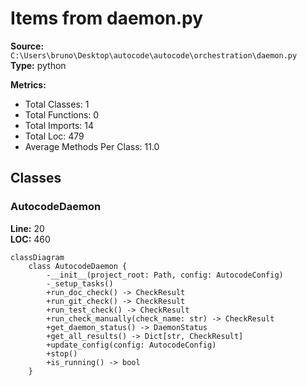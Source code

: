 # Items from daemon.py

**Source:** `C:\Users\bruno\Desktop\autocode\autocode\orchestration\daemon.py`  
**Type:** python

**Metrics:**
- Total Classes: 1
- Total Functions: 0
- Total Imports: 14
- Total Loc: 479
- Average Methods Per Class: 11.0

## Classes

### AutocodeDaemon

**Line:** 20  
**LOC:** 460  

```mermaid
classDiagram
    class AutocodeDaemon {
        -__init__(project_root: Path, config: AutocodeConfig)
        -_setup_tasks()
        +run_doc_check() -> CheckResult
        +run_git_check() -> CheckResult
        +run_test_check() -> CheckResult
        +run_check_manually(check_name: str) -> CheckResult
        +get_daemon_status() -> DaemonStatus
        +get_all_results() -> Dict[str, CheckResult]
        +update_config(config: AutocodeConfig)
        +stop()
        +is_running() -> bool
    }

```

